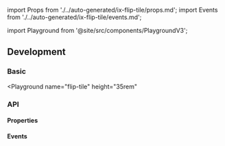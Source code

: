 import Props from './../auto-generated/ix-flip-tile/props.md';
import Events from './../auto-generated/ix-flip-tile/events.md';

import Playground from '@site/src/components/PlaygroundV3';

## Development

### Basic

<Playground
  name="flip-tile"
  height="35rem"
  >
</Playground>

### API

#### Properties

<Props />

#### Events

<Events />
